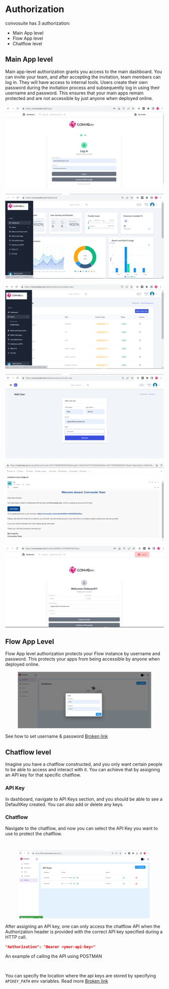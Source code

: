 # Authorization

convosuite has 3 authorization:

* Main App level
* Flow App level
* Chatflow level

## Main App level&#x20;

Main app-level authorization grants you access to the main dashboard. You can invite your team, and after accepting the invitation, team members can log in. They will have access to internal tools. Users create their own password during the invitation process and subsequently log in using their username and password. This ensures that your main apps remain protected and are not accessible by just anyone when deployed online.

![](<.gitbook/assets/image (34).png>)

![](<.gitbook/assets/image (40).png>)

![](<.gitbook/assets/image (46).png>)

![](<.gitbook/assets/image (47).png>)

![](<.gitbook/assets/image (48).png>)

![](<.gitbook/assets/image (49).png>)





## Flow App Level

Flow App level authorization protects your Flow instance by username and password. This protects your apps from being accessible by anyone when deployed online.

<figure><img src=".gitbook/assets/Authorization.png" alt=""><figcaption></figcaption></figure>

See how to set username & password [Broken link](broken-reference "mention")

## Chatflow level

Imagine you have a chatflow constructed, and you only want certain people to be able to access and interact with it. You can achieve that by assigning an API key for that specific chatflow.

### API Key

In dashboard, navigate to API Keys section, and you should be able to see a DefaultKey created. You can also add or delete any keys.

### Chatflow

Navigate to the chatflow, and now you can select the API Key you want to use to protect the chatflow.

<div>

<figure><img src=".gitbook/assets/image (3) (1) (1).png" alt=""><figcaption></figcaption></figure>

 

<figure><img src=".gitbook/assets/APIKey.png" alt=""><figcaption></figcaption></figure>

</div>

After assigning an API key, one can only access the chatflow API when the Authorization header is provided with the correct API key specified during a HTTP call.

```json
"Authorization": "Bearer <your-api-key>"
```

An example of calling the API using POSTMAN

<figure><img src=".gitbook/assets/image (1) (1) (1) (1) (1).png" alt=""><figcaption></figcaption></figure>

You can specify the location where the api keys are stored by specifying `APIKEY_PATH` env variables. Read more [Broken link](broken-reference "mention")
